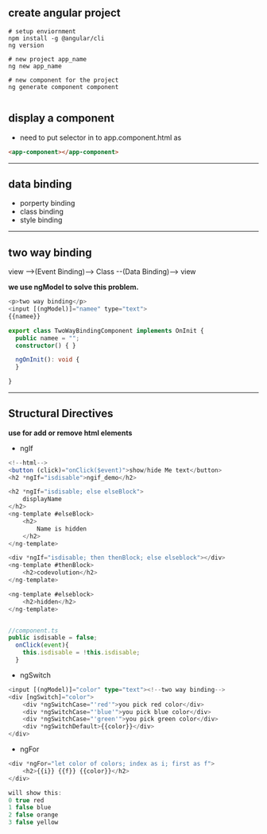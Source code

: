 ## create angular project

```shell
# setup enviornment
npm install -g @angular/cli
ng version

# new project app_name
ng new app_name 

# new component for the project
ng generate component component 


```

## display a component 
* need to put selector in to app.component.html as      
```html
<app-component></app-component>
```
---
## data binding

* porperty binding
* class binding
* style binding

----
## two way binding     

view -->(Event Binding)--> Class --(Data Binding)--> view       

**we use ngModel to solve this problem.**
```js
<p>two way binding</p>
<input [(ngModel)]="namee" type="text">
{{namee}}
```
```ts
export class TwoWayBindingComponent implements OnInit {
  public namee = "";
  constructor() { }

  ngOnInit(): void {
  }

}
```
---
## Structural Directives
**use for add or remove html elements**
* ngIf
```ts
<!--html-->
<button (click)="onClick($event)">show/hide Me text</button>
<h2 *ngIf="isdisable">ngif_demo</h2>

<h2 *ngIf="isdisable; else elseBlock">
    displayName
</h2>
<ng-template #elseBlock>
    <h2>
        Name is hidden
    </h2>
</ng-template>

<div *ngIf="isdisable; then thenBlock; else elseblock"></div>
<ng-template #thenBlock>
    <h2>codevolution</h2>
</ng-template>

<ng-template #elseblock>
    <h2>hidden</h2>
</ng-template>


//component.ts
public isdisable = false;
  onClick(event){
    this.isdisable = !this.isdisable;
  }
```
* ngSwitch
```ts
<input [(ngModel)]="color" type="text"><!--two way binding-->
<div [ngSwitch]="color">
    <div *ngSwitchCase="'red'">you pick red color</div>
    <div *ngSwitchCase="'blue'">you pick blue color</div>
    <div *ngSwitchCase="'green'">you pick green color</div>
    <div *ngSwitchDefault>{{color}}</div>
</div>
```
* ngFor
```ts
<div *ngFor="let color of colors; index as i; first as f">
    <h2>{{i}} {{f}} {{color}}</h2>
</div>

will show this:
0 true red
1 false blue
2 false orange
3 false yellow
```